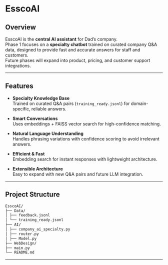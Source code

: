 # EsscoAI

## Overview
EsscoAI is the **central AI assistant** for Dad’s company.  
Phase 1 focuses on a **specialty chatbot** trained on curated company Q&A data, designed to provide fast and accurate answers for staff and customers.  
Future phases will expand into product, pricing, and customer support integrations.

---

## Features
- **Specialty Knowledge Base**  
  Trained on curated Q&A pairs (`training_ready.jsonl`) for domain-specific, reliable answers.

- **Smart Conversations**  
  Uses embeddings + FAISS vector search for high-confidence matching.

- **Natural Language Understanding**  
  Handles phrasing variations with confidence scoring to avoid irrelevant answers.

- **Efficient & Fast**  
  Embedding search for instant responses with lightweight architecture.

- **Extensible Architecture**  
  Easy to expand with new Q&A pairs and future LLM integration.

---

## Project Structure
```bash
EsscoAI/
├── Data/
│ ├── feedback.jsonl 
│ └── training_ready.jsonl 
├── AI/
│ ├── company_ai_specialty.py 
│ ├── router.py 
│ ├── Model.py
├── WebDesign/
├── main.py
└── README.md
```
---